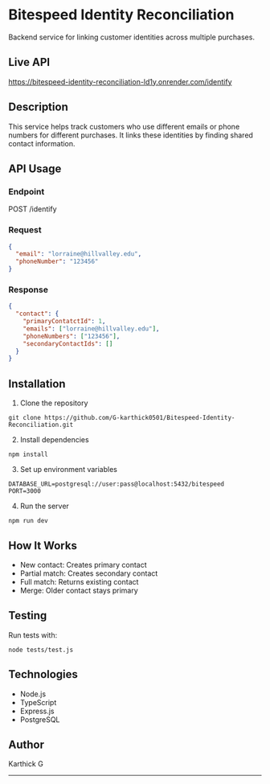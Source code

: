 
# Bitespeed Identity Reconciliation

Backend service for linking customer identities across multiple purchases.

## Live API

https://bitespeed-identity-reconciliation-ld1y.onrender.com/identify

## Description

This service helps track customers who use different emails or phone numbers for different purchases. It links these identities by finding shared contact information.

## API Usage

### Endpoint
POST /identify

### Request
```json
{
  "email": "lorraine@hillvalley.edu",
  "phoneNumber": "123456"
}
```

### Response
```json
{
  "contact": {
    "primaryContatctId": 1,
    "emails": ["lorraine@hillvalley.edu"],
    "phoneNumbers": ["123456"],
    "secondaryContactIds": []
  }
}
```

## Installation

1. Clone the repository
```
git clone https://github.com/G-karthick0501/Bitespeed-Identity-Reconciliation.git
```

2. Install dependencies
```
npm install
```

3. Set up environment variables
```
DATABASE_URL=postgresql://user:pass@localhost:5432/bitespeed
PORT=3000
```

4. Run the server
```
npm run dev
```

## How It Works

- New contact: Creates primary contact
- Partial match: Creates secondary contact  
- Full match: Returns existing contact
- Merge: Older contact stays primary

## Testing

Run tests with:
```
node tests/test.js
```

## Technologies

- Node.js
- TypeScript
- Express.js
- PostgreSQL

## Author

Karthick G

---
